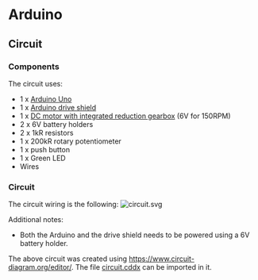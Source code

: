 # Arduino

## Circuit

### Components

The circuit uses:
- 1 x [Arduino Uno](https://www.amazon.com/Arduino-A000066-ARDUINO-UNO-R3/dp/B008GRTSV6)
- 1 x [Arduino drive shield](https://www.adafruit.com/product/1438)
- 1 x [DC motor with integrated reduction gearbox](https://www.amazon.co.uk/150RPM-Speed-Reduction-Gearbox-Engine/dp/B07P55RLX5)
(6V for 150RPM)
- 2 x 6V battery holders
- 2 x 1kR resistors
- 1 x 200kR rotary potentiometer
- 1 x push button
- 1 x Green LED
- Wires

### Circuit

The circuit wiring is the following:
![circuit.svg](circuit.svg)

Additional notes:
- Both the Arduino and the drive shield needs to be powered using a 6V battery
holder.

The above circuit was created using https://www.circuit-diagram.org/editor/.
The file [circuit.cddx](circuit.cddx) can be imported in it.
